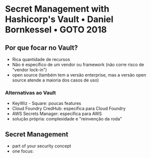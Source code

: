 # Secret Management with Hashicorp's Vault • Daniel Bornkessel • GOTO 2018

## Por que focar no Vault?

- Rica quantidade de recursos
- Não é específico de um vendor ou framework (não corre risco de "vendor lock-in")
- open source (também tem a versão enterprise, mas a versão open source atende a maioria dos casos de uso)

### Alternativas ao Vault

- KeyWiz - Square: poucas features
- Cloud Foundry CredHub: específica para Cloud Foundry
- AWS Secrets Manager: específica para AWS
- solução própria: complexidade e "reinvenção da roda"


## Secret Management

- part of your security concept
- one focus: 
